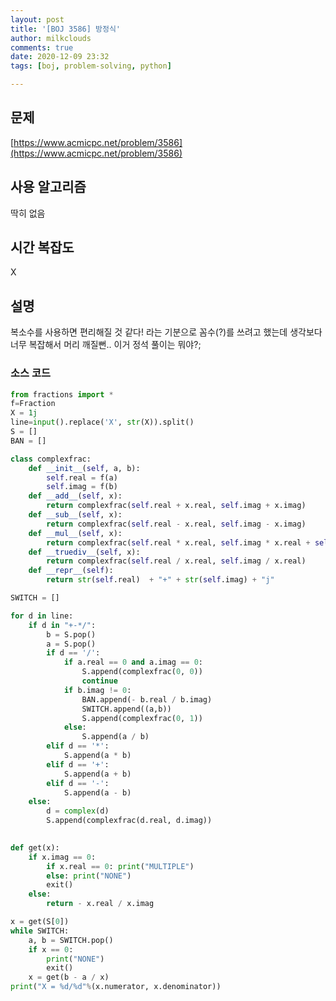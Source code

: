 ```yaml
---
layout: post
title: '[BOJ 3586] 방정식'
author: milkclouds
comments: true
date: 2020-12-09 23:32
tags: [boj, problem-solving, python]

---
```

 

## 문제
[https://www.acmicpc.net/problem/3586](https://www.acmicpc.net/problem/3586)  


## 사용 알고리즘  
딱히 없음    


## 시간 복잡도  
X 

## 설명  
복소수를 사용하면 편리해질 것 같다! 라는 기분으로 꼼수(?)를 쓰려고 했는데
생각보다 너무 복잡해서 머리 깨질뻔.. 
이거 정석 풀이는 뭐야?;
  
  

### 소스 코드  
```python
from fractions import *
f=Fraction
X = 1j
line=input().replace('X', str(X)).split()
S = []
BAN = []

class complexfrac:
	def __init__(self, a, b):
		self.real = f(a)
		self.imag = f(b)
	def __add__(self, x):
		return complexfrac(self.real + x.real, self.imag + x.imag)
	def __sub__(self, x):
		return complexfrac(self.real - x.real, self.imag - x.imag)
	def __mul__(self, x):
		return complexfrac(self.real * x.real, self.imag * x.real + self.real * x.imag)
	def __truediv__(self, x):
		return complexfrac(self.real / x.real, self.imag / x.real)
	def __repr__(self):
		return str(self.real)  + "+" + str(self.imag) + "j"

SWITCH = []

for d in line:
	if d in "+-*/":
		b = S.pop()
		a = S.pop()
		if d == '/':
			if a.real == 0 and a.imag == 0:
				S.append(complexfrac(0, 0))
				continue
			if b.imag != 0:
				BAN.append(- b.real / b.imag)
				SWITCH.append((a,b))
				S.append(complexfrac(0, 1))
			else:
				S.append(a / b)
		elif d == '*':
			S.append(a * b)
		elif d == '+':
			S.append(a + b)
		elif d == '-':
			S.append(a - b)
	else:
		d = complex(d)
		S.append(complexfrac(d.real, d.imag))
	

def get(x):
	if x.imag == 0:
		if x.real == 0: print("MULTIPLE")
		else: print("NONE")
		exit()
	else:
		return - x.real / x.imag

x = get(S[0])
while SWITCH:
	a, b = SWITCH.pop()
	if x == 0:
		print("NONE")
		exit()
	x = get(b - a / x)
print("X = %d/%d"%(x.numerator, x.denominator))
```
